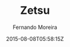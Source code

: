 ---
title: "Zetsu"
github: https://github.com/nandomoreirame/zetsu
demo: https://nandomoreirame.github.io/zetsu/
author: Fernando Moreira

ssg:
  - Jekyll
cms:
  - No Cms
date: 2015-08-08T05:58:15Z
github_branch: master
description: "💎 Zetsu - a free Jekyll theme"
stale: true
---